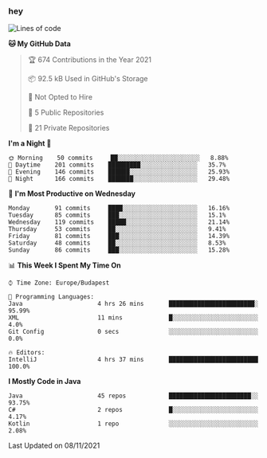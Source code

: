 ### hey

<!--START_SECTION:waka-->
![Lines of code](https://img.shields.io/badge/From%20Hello%20World%20I%27ve%20Written-466253%20lines%20of%20code-blue)

**🐱 My GitHub Data** 

> 🏆 674 Contributions in the Year 2021
 > 
> 📦 92.5 kB Used in GitHub's Storage 
 > 
> 🚫 Not Opted to Hire
 > 
> 📜 5 Public Repositories 
 > 
> 🔑 21 Private Repositories  
 > 
**I'm a Night 🦉** 

```text
🌞 Morning    50 commits     ██░░░░░░░░░░░░░░░░░░░░░░░   8.88% 
🌆 Daytime    201 commits    █████████░░░░░░░░░░░░░░░░   35.7% 
🌃 Evening    146 commits    ██████░░░░░░░░░░░░░░░░░░░   25.93% 
🌙 Night      166 commits    ███████░░░░░░░░░░░░░░░░░░   29.48%

```
📅 **I'm Most Productive on Wednesday** 

```text
Monday       91 commits     ████░░░░░░░░░░░░░░░░░░░░░   16.16% 
Tuesday      85 commits     ███░░░░░░░░░░░░░░░░░░░░░░   15.1% 
Wednesday    119 commits    █████░░░░░░░░░░░░░░░░░░░░   21.14% 
Thursday     53 commits     ██░░░░░░░░░░░░░░░░░░░░░░░   9.41% 
Friday       81 commits     ███░░░░░░░░░░░░░░░░░░░░░░   14.39% 
Saturday     48 commits     ██░░░░░░░░░░░░░░░░░░░░░░░   8.53% 
Sunday       86 commits     ███░░░░░░░░░░░░░░░░░░░░░░   15.28%

```


📊 **This Week I Spent My Time On** 

```text
⌚︎ Time Zone: Europe/Budapest

💬 Programming Languages: 
Java                     4 hrs 26 mins       ████████████████████████░   95.99% 
XML                      11 mins             █░░░░░░░░░░░░░░░░░░░░░░░░   4.0% 
Git Config               0 secs              ░░░░░░░░░░░░░░░░░░░░░░░░░   0.0%

🔥 Editors: 
IntelliJ                 4 hrs 37 mins       █████████████████████████   100.0%

```

**I Mostly Code in Java** 

```text
Java                     45 repos            ███████████████████████░░   93.75% 
C#                       2 repos             █░░░░░░░░░░░░░░░░░░░░░░░░   4.17% 
Kotlin                   1 repo              ░░░░░░░░░░░░░░░░░░░░░░░░░   2.08%

```



 Last Updated on 08/11/2021
<!--END_SECTION:waka-->
